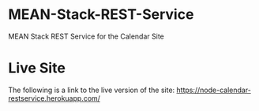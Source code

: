 # MEAN-Stack-REST-Service
MEAN Stack REST Service for the Calendar Site

# Live Site
The following is a link to the live version of the site:
https://node-calendar-restservice.herokuapp.com/
